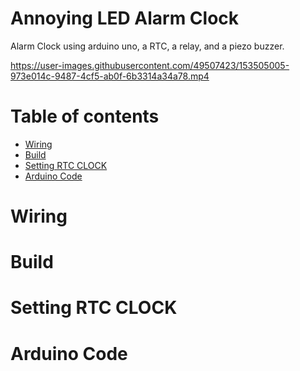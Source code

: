 Annoying LED Alarm Clock
=========

Alarm Clock using arduino uno, a RTC, a relay, and a piezo buzzer.  

https://user-images.githubusercontent.com/49507423/153505005-973e014c-9487-4cf5-ab0f-6b3314a34a78.mp4



<!-- ![as](https://github.com/DIYCharles/AnnoyingLedAlarmClock/blob/master/pics/1.gif?raw=true "gif.gif") -->


<!-- ![alt text](https://raw.githubusercontent.com/DIYCharles/DIYKeyboards-/master/photos/img1.jpg "img1.jpg") -->

Table of contents
=================

<!--ts-->
   * [Wiring](#Wiring)
   * [Build](#Build)
   * [Setting RTC CLOCK](#Setting-RTC-CLOCK)
   * [Arduino Code](#Arduino-Code)
<!--te-->


Wiring
============

<!-- I wired this in the COL2ROW diode configuration. How this works is each column is connected to its own pin then the other side of the switch is connected to a diode with the line on the far side. The other side of the diode is connected to the ends of all the other diodes in the same row.

![alt text](https://raw.githubusercontent.com/DIYCharles/DIYKeyboards-/master/photos/img3.jpg "img3.jpg")

The rotary encoder has 5 pins. The two on one side are a switch that is activated by pressing in the dial like a R3 on a game controller. The other side with 3 pins are connected to pins on the arduino with the middle pin connected to ground.

![alt text](https://raw.githubusercontent.com/DIYCharles/DIYKeyboards-/master/photos/img4.jpg "img4.jpg") -->






Build
============

<!-- I didn't put much thought into the design or build. There are 4 parts. They are held together by 4 M3x20mm screws and 8 M3 nuts. Install everything on the top plate and wire. Match the face plate with the base and cut the wires to size. Solder up the pro-micro and test. To get the M3 nuts to sit apply a soldering tip to them and melt them into the hole. 

![alt text](https://raw.githubusercontent.com/DIYCharles/DIYKeyboards-/master/photos/img5.JPG "img5.jpg")

![alt text](https://raw.githubusercontent.com/DIYCharles/DIYKeyboards-/master/photos/img6.JPG "img6.jpg")

![alt text](https://raw.githubusercontent.com/DIYCharles/DIYKeyboards-/master/photos/img7.JPG "img7.jpg")

![alt text](https://raw.githubusercontent.com/DIYCharles/DIYKeyboards-/master/photos/img8.JPG "img8.jpg") -->




Setting RTC CLOCK
============

<!-- In the config.h file we set the pins on the pro-micro. Note they are not the same pins printed on the board. You can find the pin lables here https://deskthority.net/wiki/Arduino_Pro_Micro. DIODE_DIRECTION is importand to note.

```h
/* key matrix size */
#define MATRIX_ROWS 1
#define MATRIX_COLS 5

/* key matrix pins */
#define MATRIX_ROW_PINS { F7 }
#define MATRIX_COL_PINS { B3, B4, B1, B2, B5 }
#define UNUSED_PINS

#define ENCODERS_PAD_A { D1 }
#define ENCODERS_PAD_B { E6 }
#define ENCODER_DIRECTION_FLIP

/* COL2ROW or ROW2COL */
#define DIODE_DIRECTION COL2ROW

/* number of backlight levels */
```
In the kb/keymaps/default/keymap.c you can change the key bindings. Currently I have them set to 

* LCTL(KC_Z) **Undo**
* LCTL(KC_C) **Copy**
* LCTL(KC_V) **Paste**
* LCTL(LSFT(KC_M)) **Mute mic in MS Teams**
* KC_MUTE **Rotary encoder push button mutes speakers**

```c
const uint16_t PROGMEM keymaps[][MATRIX_ROWS][MATRIX_COLS] = {

	KEYMAP(
		LCTL(KC_Z), LCTL(KC_C), LCTL(KC_V), LCTL(LSFT(KC_M)), KC_MUTE),
}
```

The rotary encoder is mapped in the keymap.c file with

* KC_AUDIO_VOL_UP and KC_AUDIO_VOL_DOWN **Turns the volume up and down**
  
```c
void encoder_update_user(int8_t index, bool clockwise) {
    if (clockwise) {
      tap_code(KC_AUDIO_VOL_UP);
    } else {
      tap_code(KC_AUDIO_VOL_DOWN);
    }
}
``` -->

Arduino Code
=====
<!-- * First install QMK and QMK Toolbox

To compile move the files into your qmk directory under keyboards like this.

![alt text](https://raw.githubusercontent.com/DIYCharles/DIYKeyboards-/master/photos/img9.jpg "img9.jpg")

load up your MSYS2 MinGW 64-bit where qmk is installed and run 

```bash
$ qmk compile -kb kb -km default
```

It should look like this

![alt text](https://raw.githubusercontent.com/DIYCharles/DIYKeyboards-/master/photos/img10.jpg "img10.jpg")

One complete under the /qmk-firmware/ will be a kb_default.hex

Load up QMK Toolbox. Click open and choose the /qmk_firmware/kb_default.hex. Click autoflash. Connect your pro-micro via usb. To enter bootloader mode short the reset and ground pins. QMK Toolbox will auto detect it and flash it. It should look like this.

![alt text](https://raw.githubusercontent.com/DIYCharles/DIYKeyboards-/master/photos/img11.png "img11.jpg") -->
